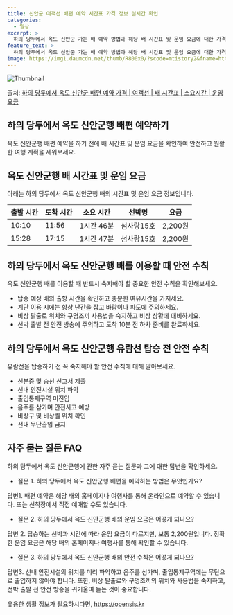 ```yaml
---
title: 신안군 여객선 배편 예약 시간표 가격 정보 실시간 확인
categories:
  - 일상
excerpt: >
  하의 당두에서 옥도 신안군 가는 배 예약 방법과 해당 배 시간표 및 운임 요금에 대한 가격 정보를 안내 드리겠습니다. 안전하고 재밋는 옥도 신안군행 여행을 위해 아래 정보 참고하시기 바랍니다. 옥도 신안군행 배편 예약하기 👈 클릭하의 당두에서 옥도 신안군행 배 시간표출발 시간도착 시간소요 시간선박명요금10:1011:561시간 46분섬사랑15호2,200원15:2817:151시간 47분섬사랑15호2,200원옥도 신안군행 배편 예약하기 👈 클릭하의 당두에서 옥도 신안군행 여객선 탑승 시 이용수칙하의 당두에서 옥도 신안군행 배를 이용할 때 반드시 숙지해야 할 안전 수칙을 알아봅시다. 중요 내용탑승 예정 배의 출항 시간을 확인하고 충분한 여유시간을 가지세요.계단 이용 시에는 항상 난간을 잡고 바람이나 파도에 주의..
feature_text: >
  하의 당두에서 옥도 신안군 가는 배 예약 방법과 해당 배 시간표 및 운임 요금에 대한 가격 정보를 안내 드리겠습니다. 안전하고 재밋는 옥도 신안군행 여행을 위해 아래 정보 참고하시기 바랍니다. 옥도 신안군행 배편 예약하기 👈 클릭하의 당두에서 옥도 신안군행 배 시간표출발 시간도착 시간소요 시간선박명요금10:1011:561시간 46분섬사랑15호2,200원15:2817:151시간 47분섬사랑15호2,200원옥도 신안군행 배편 예약하기 👈 클릭하의 당두에서 옥도 신안군행 여객선 탑승 시 이용수칙하의 당두에서 옥도 신안군행 배를 이용할 때 반드시 숙지해야 할 안전 수칙을 알아봅시다. 중요 내용탑승 예정 배의 출항 시간을 확인하고 충분한 여유시간을 가지세요.계단 이용 시에는 항상 난간을 잡고 바람이나 파도에 주의..
image: https://img1.daumcdn.net/thumb/R800x0/?scode=mtistory2&fname=https%3A%2F%2Fblog.kakaocdn.net%2Fdn%2FbEAjNg%2FbtsHCsUPxqe%2FO4pSFfGfdeMbQOkdFFue9K%2Fimg.webp
---
```


![Thumbnail](https://img1.daumcdn.net/thumb/R800x0/?scode=mtistory2&fname=https%3A%2F%2Fblog.kakaocdn.net%2Fdn%2FbEAjNg%2FbtsHCsUPxqe%2FO4pSFfGfdeMbQOkdFFue9K%2Fimg.webp)

<p>출처: <a href="https://opensis.kr/entry/%ED%95%98%EC%9D%98-%EB%8B%B9%EB%91%90%EC%97%90%EC%84%9C-%EC%98%A5%EB%8F%84-%EC%8B%A0%EC%95%88%EA%B5%B0-%EB%B0%B0%ED%8E%B8-%EC%98%88%EC%95%BD-%EA%B0%80%EA%B2%A9-%EC%97%AC%EA%B0%9D%EC%84%A0-%EB%B0%B0-%EC%8B%9C%EA%B0%84%ED%91%9C-%EC%86%8C%EC%9A%94%EC%8B%9C%EA%B0%84-%EC%9A%B4%EC%9E%84-%EC%9A%94%EA%B8%88" rel="dofollow">하의 당두에서 옥도 신안군 배편 예약 가격 | 여객선 | 배 시간표 | 소요시간 | 운임 요금</a> </p>

## 하의 당두에서 옥도 신안군행 배편 예약하기

옥도 신안군행 배편 예약을 하기 전에 배 시간표 및 운임 요금을 확인하여 안전하고 원활한 여행 계획을 세워보세요.

## 옥도 신안군행 배 시간표 및 운임 요금

아래는 하의 당두에서 옥도 신안군행 배의 시간표 및 운임 요금 정보입니다.

**출발 시간** | **도착 시간** | **소요 시간** | **선박명** | **요금**  
---|---|---|---|---  
10:10 | 11:56 | 1시간 46분 | 섬사랑15호 | 2,200원  
15:28 | 17:15 | 1시간 47분 | 섬사랑15호 | 2,200원  
  
## 하의 당두에서 옥도 신안군행 배를 이용할 때 안전 수칙

옥도 신안군행 배를 이용할 때 반드시 숙지해야 할 중요한 안전 수칙을 확인해보세요.

  * 탑승 예정 배의 출항 시간을 확인하고 충분한 여유시간을 가지세요.
  * 계단 이용 시에는 항상 난간을 잡고 바람이나 파도에 주의하세요.
  * 비상 탈출로 위치와 구명조끼 사용법을 숙지하고 비상 상황에 대비하세요.
  * 선박 출발 전 안전 방송에 주의하고 도착 10분 전 하차 준비를 완료하세요.

## 하의 당두에서 옥도 신안군행 유람선 탑승 전 안전 수칙

유람선을 탑승하기 전 꼭 숙지해야 할 안전 수칙에 대해 알아보세요.

  * 신분증 및 승선 신고서 제출
  * 선내 안전시설 위치 파악
  * 출입통제구역 미진입
  * 음주를 삼가며 안전사고 예방
  * 비상구 및 비상벨 위치 확인
  * 선내 무단출입 금지

## 자주 묻는 질문 FAQ

하의 당두에서 옥도 신안군행에 관한 자주 묻는 질문과 그에 대한 답변을 확인하세요.

  * 질문 1. 하의 당두에서 옥도 신안군행 배편을 예약하는 방법은 무엇인가요?

답변1. 배편 예약은 해당 배의 홈페이지나 여행사를 통해 온라인으로 예약할 수 있습니다. 또는 선착장에서 직접 예매할 수도 있습니다.

  * 질문 2. 하의 당두에서 옥도 신안군행 배의 운임 요금은 어떻게 되나요?

답변 2. 탑승하는 선박과 시간에 따라 운임 요금이 다르지만, 보통 2,200원입니다. 정확한 운임 요금은 해당 배의 홈페이지나 여행사를
통해 확인할 수 있습니다.

  * 질문 3. 하의 당두에서 옥도 신안군행 배의 안전 수칙은 어떻게 되나요?

답변3. 선내 안전시설의 위치를 미리 파악하고 음주를 삼가며, 출입통제구역에는 무단으로 출입하지 않아야 합니다. 또한, 비상 탈출로와
구명조끼의 위치와 사용법을 숙지하고, 선박 출발 전 안전 방송을 귀기울여 듣는 것이 중요합니다.



 

유용한 생활 정보가 필요하시다면, <a href="https://opensis.kr" rel="dofollow">https://opensis.kr</a>


